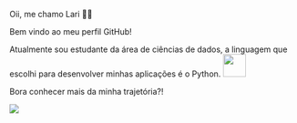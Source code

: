  Oii, me chamo Lari 👋🏼

Bem vindo ao meu perfil GitHub!

Atualmente sou estudante da área de ciências de dados, a linguagem que escolhi para desenvolver minhas aplicações é o Python.
<img src="https://cdn.jsdelivr.net/gh/devicons/devicon/icons/python/python-original-wordmark.svg" width="40" height="40"/>

Bora conhecer mais da minha trajetória?!

<a href="https://www.linkedin.com/in/larissakelity" target="_blank"><img src="https://img.shields.io/badge/-LinkedIn-%230077B5?style=for-the-badge&logo=linkedin&logoColor=white" target="_blank"></a>

